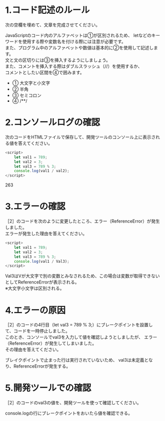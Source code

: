 # 1.コード記述のルール

次の空欄を埋めて、文章を完成させてください。

JavaScriptのコード内のアルファベットは①が区別されるため、
letなどのキーワードを使用する際や変数名を付ける際には注意が必要です。  
また、プログラム中のアルファベットや数値は基本的に②を使用して記述します。  
文と文の区切りには③を挿入するようにしましょう。  
また、コメントを挿入する際はダブルスラッシュ（//）を使用するか、  
コメントとしたい区間を④で囲みます。

- ① 大文字と小文字
- ② 半角
- ③ セミコロン
- ④ /**/

# 2.コンソールログの確認

次のコードをHTMLファイルで保存して、開発ツールのコンソール上に表示される値を答えてください。

```javascript
<script>
	let val1 = 789;
	let val2 = 3;
	let val3 = 789 % 3;
	console.log(val1 / val2);
</script>
```

263

# 3.エラーの確認

［2］のコードを次のように変更したところ、エラー（ReferenceError）が発生しました。  
エラーが発生した理由を答えてください。

```javascript
<script>
	let val1 = 789;
	let val2 = 3;
	let val3 = 789 % 3;
	console.log(val1 / Val3);
</script>
```

Val3はVが大文字で別の変数とみなされるため、この場合は変数が取得できないとしてReferenceErrorが表示される。  
※大文字小文字は区別される。

# 4.エラーの原因

［2］のコードの4行目（let val3 = 789 % 3;）にブレークポイントを設置して、コードを一時停止しました。  
このとき、コンソールでval3を入力して値を確認しようとしましたが、
エラー（ReferenceError）が発生してしまいました。  
その理由を答えてください。

ブレイクポイントで止まった行は実行されていないため、
val3は未定義となり、ReferenceErrorが発生する。

# 5.開発ツールでの確認

［2］のコードのval3の値を、開発ツールを使って確認してください。

console.logの行にブレークポイントをおいたら値を確認できる。
